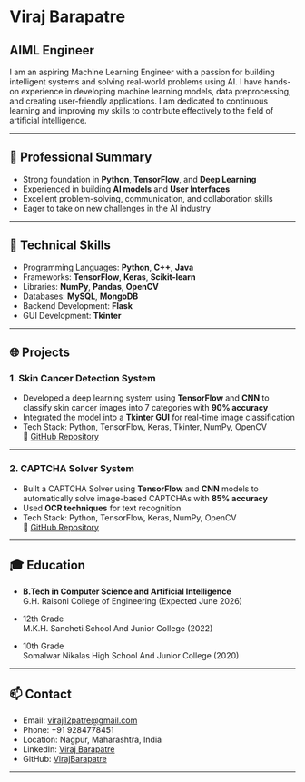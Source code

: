 # Viraj Barapatre

## AIML Engineer

I am an aspiring Machine Learning Engineer with a passion for building intelligent systems and solving real-world problems using AI. I have hands-on experience in developing machine learning models, data preprocessing, and creating user-friendly applications. I am dedicated to continuous learning and improving my skills to contribute effectively to the field of artificial intelligence.

---

## 📌 Professional Summary
- Strong foundation in **Python**, **TensorFlow**, and **Deep Learning**
- Experienced in building **AI models** and **User Interfaces**
- Excellent problem-solving, communication, and collaboration skills
- Eager to take on new challenges in the AI industry

---

## 🔑 Technical Skills
- Programming Languages: **Python**, **C++**, **Java**
- Frameworks: **TensorFlow**, **Keras**, **Scikit-learn**
- Libraries: **NumPy**, **Pandas**, **OpenCV**
- Databases: **MySQL**, **MongoDB**
- Backend Development: **Flask**
- GUI Development: **Tkinter**

---

## 🌐 Projects

### 1. Skin Cancer Detection System
- Developed a deep learning system using **TensorFlow** and **CNN** to classify skin cancer images into 7 categories with **90% accuracy**
- Integrated the model into a **Tkinter GUI** for real-time image classification
- Tech Stack: Python, TensorFlow, Keras, Tkinter, NumPy, OpenCV  
🔗 [GitHub Repository](https://github.com/VirajBarapatre/Skin-Cancer-Detection-System)

---

### 2. CAPTCHA Solver System
- Built a CAPTCHA Solver using **TensorFlow** and **CNN** models to automatically solve image-based CAPTCHAs with **85% accuracy**
- Used **OCR techniques** for text recognition
- Tech Stack: Python, TensorFlow, Keras, NumPy, OpenCV  
🔗 [GitHub Repository](https://github.com/VirajBarapatre/Text-CAPTCHA-Solver)

---

## 🎓 Education
- **B.Tech in Computer Science and Artificial Intelligence**  
  G.H. Raisoni College of Engineering (Expected June 2026)
  
- 12th Grade  
  M.K.H. Sancheti School And Junior College (2022)

- 10th Grade  
  Somalwar Nikalas High School And Junior College (2020)

---

## 📫 Contact
- Email: viraj12patre@gmail.com
- Phone: +91 9284778451
- Location: Nagpur, Maharashtra, India
- LinkedIn: [Viraj Barapatre](http://www.linkedin.com/in/viraj-barapatre)
- GitHub: [VirajBarapatre](https://github.com/VirajBarapatre)

---

